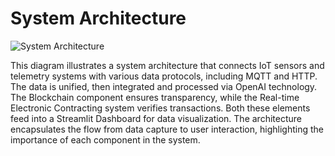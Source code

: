 # System Architecture

![System Architecture](System_Architecture.PNG)

This diagram illustrates a system architecture that connects IoT sensors and telemetry systems with various data protocols, including MQTT and HTTP. The data is unified, then integrated and processed via OpenAI technology. The Blockchain component ensures transparency, while the Real-time Electronic Contracting system verifies transactions. Both these elements feed into a Streamlit Dashboard for data visualization. The architecture encapsulates the flow from data capture to user interaction, highlighting the importance of each component in the system.
